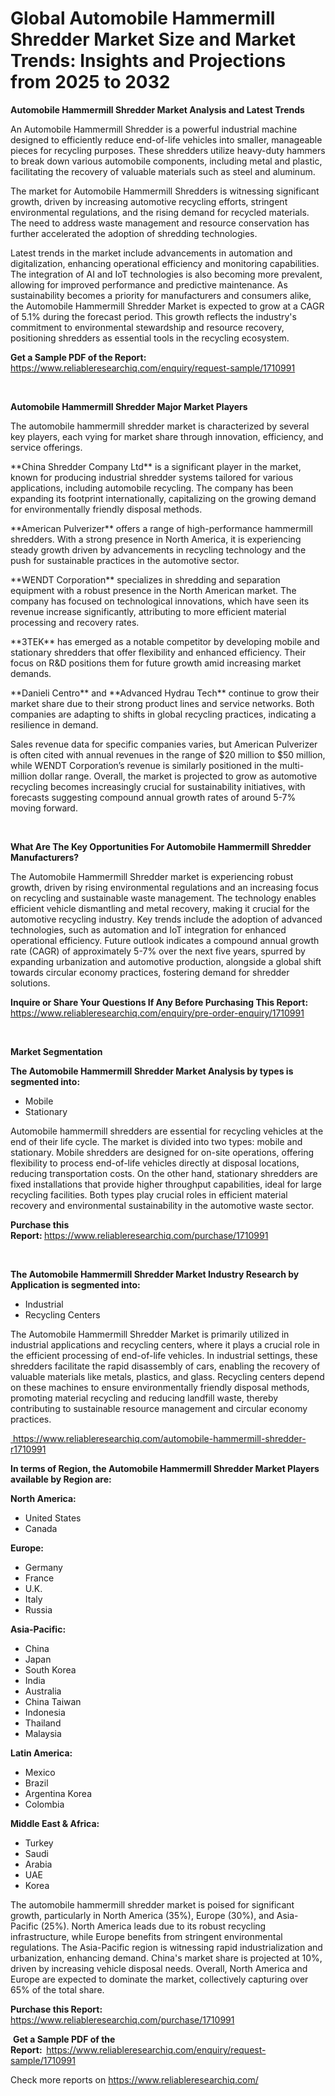 <p><h1>Global Automobile Hammermill Shredder Market Size and Market Trends: Insights and Projections from 2025 to 2032</h1></p><p><strong>Automobile Hammermill Shredder Market Analysis and Latest Trends</strong></p>
<p><p>An Automobile Hammermill Shredder is a powerful industrial machine designed to efficiently reduce end-of-life vehicles into smaller, manageable pieces for recycling purposes. These shredders utilize heavy-duty hammers to break down various automobile components, including metal and plastic, facilitating the recovery of valuable materials such as steel and aluminum. </p><p>The market for Automobile Hammermill Shredders is witnessing significant growth, driven by increasing automotive recycling efforts, stringent environmental regulations, and the rising demand for recycled materials. The need to address waste management and resource conservation has further accelerated the adoption of shredding technologies. </p><p>Latest trends in the market include advancements in automation and digitalization, enhancing operational efficiency and monitoring capabilities. The integration of AI and IoT technologies is also becoming more prevalent, allowing for improved performance and predictive maintenance. As sustainability becomes a priority for manufacturers and consumers alike, the Automobile Hammermill Shredder Market is expected to grow at a CAGR of 5.1% during the forecast period. This growth reflects the industry's commitment to environmental stewardship and resource recovery, positioning shredders as essential tools in the recycling ecosystem.</p></p>
<p><strong>Get a Sample PDF of the Report:&nbsp;</strong> <a href="https://www.reliableresearchiq.com/enquiry/request-sample/1710991?utm_campaign=3318&utm_medium=2&utm_source=Github&utm_content=ia&utm_term=27032025&utm_id=automobile-hammermill-shredder">https://www.reliableresearchiq.com/enquiry/request-sample/1710991</a></p>
<p>&nbsp;</p>
<p><strong>Automobile Hammermill Shredder Major Market Players</strong></p>
<p><p>The automobile hammermill shredder market is characterized by several key players, each vying for market share through innovation, efficiency, and service offerings. </p><p>**China Shredder Company Ltd** is a significant player in the market, known for producing industrial shredder systems tailored for various applications, including automobile recycling. The company has been expanding its footprint internationally, capitalizing on the growing demand for environmentally friendly disposal methods. </p><p>**American Pulverizer** offers a range of high-performance hammermill shredders. With a strong presence in North America, it is experiencing steady growth driven by advancements in recycling technology and the push for sustainable practices in the automotive sector.</p><p>**WENDT Corporation** specializes in shredding and separation equipment with a robust presence in the North American market. The company has focused on technological innovations, which have seen its revenue increase significantly, attributing to more efficient material processing and recovery rates. </p><p>**3TEK** has emerged as a notable competitor by developing mobile and stationary shredders that offer flexibility and enhanced efficiency. Their focus on R&D positions them for future growth amid increasing market demands.</p><p>**Danieli Centro** and **Advanced Hydrau Tech** continue to grow their market share due to their strong product lines and service networks. Both companies are adapting to shifts in global recycling practices, indicating a resilience in demand.</p><p>Sales revenue data for specific companies varies, but American Pulverizer is often cited with annual revenues in the range of $20 million to $50 million, while WENDT Corporation’s revenue is similarly positioned in the multi-million dollar range. Overall, the market is projected to grow as automotive recycling becomes increasingly crucial for sustainability initiatives, with forecasts suggesting compound annual growth rates of around 5-7% moving forward.</p></p>
<p>&nbsp;</p>
<p><strong>What Are The Key Opportunities For Automobile Hammermill Shredder Manufacturers?</strong></p>
<p><p>The Automobile Hammermill Shredder market is experiencing robust growth, driven by rising environmental regulations and an increasing focus on recycling and sustainable waste management. The technology enables efficient vehicle dismantling and metal recovery, making it crucial for the automotive recycling industry. Key trends include the adoption of advanced technologies, such as automation and IoT integration for enhanced operational efficiency. Future outlook indicates a compound annual growth rate (CAGR) of approximately 5-7% over the next five years, spurred by expanding urbanization and automotive production, alongside a global shift towards circular economy practices, fostering demand for shredder solutions.</p></p>
<p><strong>Inquire or Share Your Questions If Any Before Purchasing This Report:</strong> <a href="https://www.reliableresearchiq.com/enquiry/pre-order-enquiry/1710991?utm_campaign=3318&utm_medium=2&utm_source=Github&utm_content=ia&utm_term=27032025&utm_id=automobile-hammermill-shredder">https://www.reliableresearchiq.com/enquiry/pre-order-enquiry/1710991</a></p>
<p>&nbsp;</p>
<p><strong>Market Segmentation</strong></p>
<p><strong>The Automobile Hammermill Shredder Market Analysis by types is segmented into:</strong></p>
<p><ul><li>Mobile</li><li>Stationary</li></ul></p>
<p><p>Automobile hammermill shredders are essential for recycling vehicles at the end of their life cycle. The market is divided into two types: mobile and stationary. Mobile shredders are designed for on-site operations, offering flexibility to process end-of-life vehicles directly at disposal locations, reducing transportation costs. On the other hand, stationary shredders are fixed installations that provide higher throughput capabilities, ideal for large recycling facilities. Both types play crucial roles in efficient material recovery and environmental sustainability in the automotive waste sector.</p></p>
<p><strong>Purchase this Report:&nbsp;</strong><a href="https://www.reliableresearchiq.com/purchase/1710991?utm_campaign=3318&utm_medium=2&utm_source=Github&utm_content=ia&utm_term=27032025&utm_id=automobile-hammermill-shredder">https://www.reliableresearchiq.com/purchase/1710991</a></p>
<p>&nbsp;</p>
<p><strong>The Automobile Hammermill Shredder Market Industry Research by Application is segmented into:</strong></p>
<p><ul><li>Industrial</li><li>Recycling Centers</li></ul></p>
<p><p>The Automobile Hammermill Shredder Market is primarily utilized in industrial applications and recycling centers, where it plays a crucial role in the efficient processing of end-of-life vehicles. In industrial settings, these shredders facilitate the rapid disassembly of cars, enabling the recovery of valuable materials like metals, plastics, and glass. Recycling centers depend on these machines to ensure environmentally friendly disposal methods, promoting material recycling and reducing landfill waste, thereby contributing to sustainable resource management and circular economy practices.</p></p>
<p><a href="https://www.reliableresearchiq.com/automobile-hammermill-shredder-r1710991?utm_campaign=3318&utm_medium=2&utm_source=Github&utm_content=ia&utm_term=27032025&utm_id=automobile-hammermill-shredder">&nbsp;https://www.reliableresearchiq.com/automobile-hammermill-shredder-r1710991</a></p>
<p><strong>In terms of Region, the Automobile Hammermill Shredder Market Players available by Region are:</strong></p>
<p>
    <p> <strong> North America: </strong>
        <ul>
            <li>United States</li>
            <li>Canada</li>
        </ul>
        </p> 
    <p> <strong> Europe: </strong>
        <ul>
            <li>Germany</li>
            <li>France</li>
            <li>U.K.</li>
            <li>Italy</li>
            <li>Russia</li>
        </ul>
        </p> 
    <p> <strong> Asia-Pacific: </strong>
        <ul>
            <li>China</li>
            <li>Japan</li>
            <li>South Korea</li>
            <li>India</li>
            <li>Australia</li>
            <li>China Taiwan</li>
            <li>Indonesia</li>
            <li>Thailand</li>
            <li>Malaysia</li>
        </ul>
        </p> 
    <p> <strong> Latin America: </strong>
        <ul>
            <li>Mexico</li>
            <li>Brazil</li>
            <li>Argentina Korea</li>
            <li>Colombia</li>
        </ul>
        </p> 
    <p> <strong> Middle East & Africa: </strong>
        <ul>
            <li>Turkey</li>
            <li>Saudi</li>
            <li>Arabia</li>
            <li>UAE</li>
            <li>Korea</li>
        </ul>
    </p>
    </p>
<p><p>The automobile hammermill shredder market is poised for significant growth, particularly in North America (35%), Europe (30%), and Asia-Pacific (25%). North America leads due to its robust recycling infrastructure, while Europe benefits from stringent environmental regulations. The Asia-Pacific region is witnessing rapid industrialization and urbanization, enhancing demand. China's market share is projected at 10%, driven by increasing vehicle disposal needs. Overall, North America and Europe are expected to dominate the market, collectively capturing over 65% of the total share.</p></p>
<p><strong>Purchase this Report: </strong><a href="https://www.reliableresearchiq.com/purchase/1710991?utm_campaign=3318&utm_medium=2&utm_source=Github&utm_content=ia&utm_term=27032025&utm_id=automobile-hammermill-shredder">https://www.reliableresearchiq.com/purchase/1710991</a></p>
<p>&nbsp;<strong>Get a Sample PDF of the Report:&nbsp;&nbsp;</strong><a href="https://www.reliableresearchiq.com/enquiry/request-sample/1710991?utm_campaign=3318&utm_medium=2&utm_source=Github&utm_content=ia&utm_term=27032025&utm_id=automobile-hammermill-shredder">https://www.reliableresearchiq.com/enquiry/request-sample/1710991</a></p>
<p><strong></strong></p>
<p>Check more reports on <a href="https://www.reliableresearchiq.com/?utm_campaign=3318&utm_medium=2&utm_source=Github&utm_content=ia&utm_term=27032025&utm_id=automobile-hammermill-shredder">https://www.reliableresearchiq.com/</a></p>